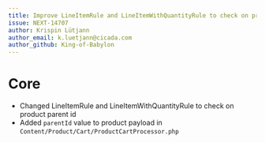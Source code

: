 ```yaml
---
title: Improve LineItemRule and LineItemWithQuantityRule to check on product parent id
issue: NEXT-14707
author: Krispin Lütjann
author_email: k.luetjann@cicada.com
author_github: King-of-Babylon
---
```

# Core
* Changed LineItemRule and LineItemWithQuantityRule to check on product parent id
* Added `parentId` value to product payload in `Content/Product/Cart/ProductCartProcessor.php`
